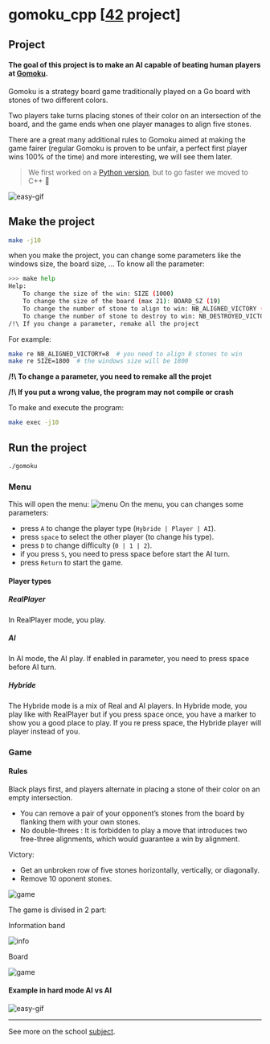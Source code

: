 # gomoku_cpp [[42](https://www.42.fr/) project]

## Project
#### The goal of this project is to make an AI capable of beating human players at [Gomoku](wikipedia.org/wiki/Gomoku).

Gomoku is a strategy board game traditionally played on a Go board with stones of two different colors.

Two players take turns placing stones of their color on an intersection of the board, and the game ends when one player manages to align five stones.

There are a great many additional rules to Gomoku aimed at making the game fairer (regular Gomoku is proven to be unfair, a perfect first player wins 100% of the time) and more interesting, we will see them later.

> We first worked on a [Python version](https://github.com/tnicolas42/gomoku), but to go faster we moved to C++ 🚀

![easy-gif](gifs/game-easy.gif)

## Make the project

``` bash
make -j10
```

when you make the project, you can change some parameters like the windows size, the board size, ... To know all the parameter:
``` bash
>>> make help
Help:
	To change the size of the win: SIZE (1000)
	To change the size of the board (max 21): BOARD_SZ (19)
	To change the number of stone to align to win: NB_ALIGNED_VICTORY (5)
	To change the number of stone to destroy to win: NB_DESTROYED_VICTORY (10)
/!\ If you change a parameter, remake all the project
```

For example:
``` bash
make re NB_ALIGNED_VICTORY=8  # you need to align 8 stones to win
make re SIZE=1800  # the windows size will be 1800
```
**/!\ To change a parameter, you need to remake all the projet**

**/!\ If you put a wrong value, the program may not compile or crash**

To make and execute the program:
``` bash
make exec -j10
```

## Run the project

``` bash
./gomoku
```
### Menu
This will open the menu:
![menu](imgs/menu.png)
On the menu, you can changes some parameters:
- press `A` to change the player type (`Hybride | Player | AI`).
- press `space` to select the other player (to change his type).
- press `D` to change difficulty (`0 | 1 | 2`).
- if you press `S`, you need to press space before start the AI turn.
- press `Return` to start the game.

#### Player types
##### RealPlayer
In RealPlayer mode, you play.
##### AI
In AI mode, the AI play. If enabled in parameter, you need to press space before AI turn.
##### Hybride
The Hybride mode is a mix of Real and AI players.
In Hybride mode, you play like with RealPlayer but if you press space once, you have a marker to show you a good place to play. If you re press space, the Hybride player will player instead of you.

### Game
#### Rules
Black plays first, and players alternate in placing a stone of their color on an empty intersection.
- You can remove a pair of your opponent’s stones from the board by flanking them with your own stones.
- No double-threes : It is forbidden to play a move that introduces two free-three
alignments, which would guarantee a win by alignment.

Victory:
- Get an unbroken row of five stones horizontally, vertically, or diagonally.
- Remove 10 oponent stones.

![game](imgs/game-empty.png)

The game is divised in 2 part:

Information band

![info](imgs/game-leftMenu.png)

Board

![game](imgs/game-board.png)


#### Example in hard mode AI vs AI
![easy-gif](gifs/game-hard.gif)

---

See more on the school [subject](gomoku.pdf).
